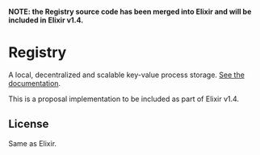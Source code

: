 **NOTE: the Registry source code has been merged into Elixir and will be included in Elixir v1.4.**

# Registry

A local, decentralized and scalable key-value process storage. [See the documentation](http://elixir-lang.org/docs/master/elixir/Registry.html).

This is a proposal implementation to be included as part of Elixir v1.4.

## License

Same as Elixir.
